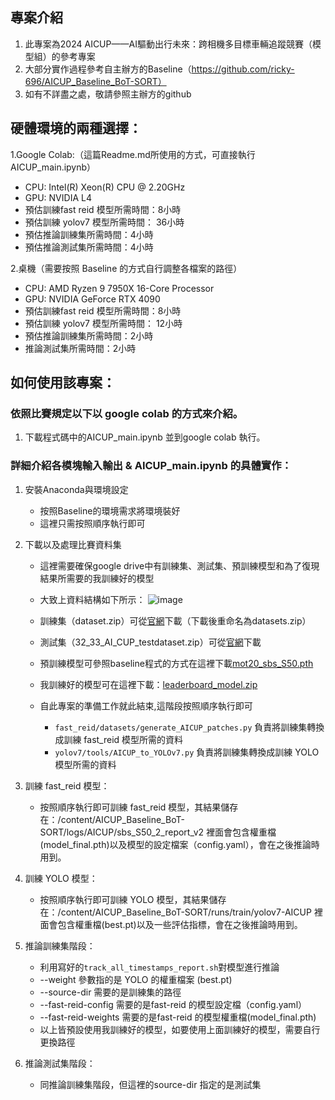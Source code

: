## 專案介紹
1. 此專案為2024 AICUP——AI驅動出行未來：跨相機多目標車輛追蹤競賽（模型組）的參考專案
2. 大部分實作過程參考自主辦方的Baseline（https://github.com/ricky-696/AICUP_Baseline_BoT-SORT）
3. 如有不詳盡之處，敬請參照主辦方的github

## 硬體環境的兩種選擇：
1.Google Colab:（這篇Readme.md所使用的方式，可直接執行 AICUP_main.ipynb）
- CPU: Intel(R) Xeon(R) CPU @ 2.20GHz
- GPU: NVIDIA L4   
- 預估訓練fast reid 模型所需時間：8小時
- 預估訓練 yolov7 模型所需時間： 36小時
- 預估推論訓練集所需時間：4小時
- 預估推論測試集所需時間：4小時

2.桌機（需要按照 Baseline 的方式自行調整各檔案的路徑）
- CPU: AMD Ryzen 9 7950X 16-Core Processor
- GPU: NVIDIA GeForce RTX 4090
- 預估訓練fast reid 模型所需時間：8小時
- 預估訓練 yolov7 模型所需時間： 12小時
- 預估推論訓練集所需時間：2小時
- 推論測試集所需時間：2小時

## 如何使用該專案：
### 依照比賽規定以下以 google colab 的方式來介紹。
1. 下載程式碼中的AICUP_main.ipynb 並到google colab 執行。
### 詳細介紹各模塊輸入輸出 & AICUP_main.ipynb 的具體實作：
1. 安裝Anaconda與環境設定
    - 按照Baseline的環境需求將環境裝好
    - 這裡只需按照順序執行即可
2. 下載以及處理比賽資料集
    - 這裡需要確保google drive中有訓練集、測試集、預訓練模型和為了復現結果所需要的我訓練好的模型
    - 大致上資料結構如下所示：
    ![image](https://github.com/Leo5307/AICUP_Baseline_BoT-SORT/assets/116941598/964c6851-0377-44c4-ad8c-4f4d09a461ea)

    - 訓練集（dataset.zip）可從[官網](https://tbrain.trendmicro.com.tw/Competitions/Details/33)下載（下載後重命名為datasets.zip）
    - 測試集（32_33_AI_CUP_testdataset.zip）可從[官網](https://tbrain.trendmicro.com.tw/Competitions/Details/33)下載
    - 預訓練模型可參照baseline程式的方式在這裡下載[mot20_sbs_S50.pth](https://drive.google.com/file/d/1KqPQyj6MFyftliBHEIER7m_OrGpcrJwi/view?usp=sharing)
    - 我訓練好的模型可在這裡下載：[leaderboard_model.zip](https://drive.google.com/file/d/1WO7YUq7r0f2Y3P_pfchfKEZz1ITajptc/view?usp=sharing)
    - 自此專案的準備工作就此結束,這階段按照順序執行即可
        - ``` fast_reid/datasets/generate_AICUP_patches.py ``` 負責將訓練集轉換成訓練 fast_reid 模型所需的資料
        - ``` yolov7/tools/AICUP_to_YOLOv7.py ``` 負責將訓練集轉換成訓練 YOLO 模型所需的資料
3. 訓練 fast_reid 模型：
    - 按照順序執行即可訓練 fast_reid 模型，其結果儲存在：/content/AICUP_Baseline_BoT-SORT/logs/AICUP/sbs_S50_2_report_v2 裡面會包含權重檔(model_final.pth)以及模型的設定檔案（config.yaml），會在之後推論時用到。

4. 訓練 YOLO 模型：
    - 按照順序執行即可訓練 YOLO 模型，其結果儲存在：/content/AICUP_Baseline_BoT-SORT/runs/train/yolov7-AICUP 裡面會包含權重檔(best.pt)以及一些評估指標，會在之後推論時用到。

5. 推論訓練集階段：
    - 利用寫好的``` track_all_timestamps_report.sh ```對模型進行推論
    - --weight 參數指的是 YOLO 的權重檔案 (best.pt)
    - --source-dir 需要的是訓練集的路徑
    - --fast-reid-config 需要的是fast-reid 的模型設定檔（config.yaml）
    - --fast-reid-weights 需要的是fast-reid 的模型權重檔(model_final.pth)
    - 以上皆預設使用我訓練好的模型，如要使用上面訓練好的模型，需要自行更換路徑

6. 推論測試集階段：
    - 同推論訓練集階段，但這裡的source-dir 指定的是測試集


